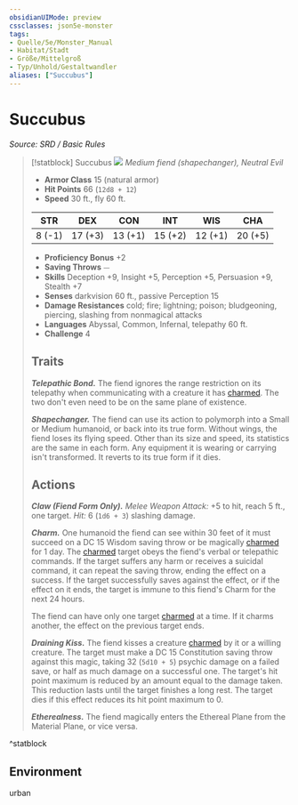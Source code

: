 ```yaml
---
obsidianUIMode: preview
cssclasses: json5e-monster
tags:
- Quelle/5e/Monster_Manual
- Habitat/Stadt
- Größe/Mittelgroß
- Typ/Unhold/Gestaltwandler
aliases: ["Succubus"]
---
```

# Succubus
*Source: SRD / Basic Rules*  

> [!statblock] Succubus
> ![](compendium/bestiary/fiend/token/succubus.png#token)
> *Medium fiend (shapechanger), Neutral Evil*
> 
> - **Armor Class** 15  (natural armor)
> - **Hit Points** 66 (`12d8 + 12`)
> - **Speed** 30 ft., fly 60 ft.
> 
> |STR|DEX|CON|INT|WIS|CHA|
> |:---:|:---:|:---:|:---:|:---:|:---:|
> | 8 (-1)|17 (+3)|13 (+1)|15 (+2)|12 (+1)|20 (+5)|
> 
> - **Proficiency Bonus** +2
> - **Saving Throws** ⏤
> - **Skills** Deception +9, Insight +5, Perception +5, Persuasion +9, Stealth +7
> - **Senses** darkvision 60 ft., passive Perception 15
> - **Damage Resistances** cold; fire; lightning; poison; bludgeoning, piercing, slashing from nonmagical attacks
> - **Languages** Abyssal, Common, Infernal, telepathy 60 ft.
> - **Challenge** 4
> 
> ## Traits
> 
> ***Telepathic Bond.*** The fiend ignores the range restriction on its telepathy when communicating with a creature it has [charmed](rules/conditions.md#charmed). The two don't even need to be on the same plane of existence.
> 
> ***Shapechanger.*** The fiend can use its action to polymorph into a Small or Medium humanoid, or back into its true form. Without wings, the fiend loses its flying speed. Other than its size and speed, its statistics are the same in each form. Any equipment it is wearing or carrying isn't transformed. It reverts to its true form if it dies.
> 
> ## Actions
> 
> ***Claw (Fiend Form Only).*** *Melee Weapon Attack:* +5 to hit, reach 5 ft., one target. *Hit:* 6 (`1d6 + 3`) slashing damage.
> 
> ***Charm.*** One humanoid the fiend can see within 30 feet of it must succeed on a DC 15 Wisdom saving throw or be magically [charmed](rules/conditions.md#charmed) for 1 day. The [charmed](rules/conditions.md#charmed) target obeys the fiend's verbal or telepathic commands. If the target suffers any harm or receives a suicidal command, it can repeat the saving throw, ending the effect on a success. If the target successfully saves against the effect, or if the effect on it ends, the target is immune to this fiend's Charm for the next 24 hours.
> 
> The fiend can have only one target [charmed](rules/conditions.md#charmed) at a time. If it charms another, the effect on the previous target ends.
> 
> ***Draining Kiss.*** The fiend kisses a creature [charmed](rules/conditions.md#charmed) by it or a willing creature. The target must make a DC 15 Constitution saving throw against this magic, taking 32 (`5d10 + 5`) psychic damage on a failed save, or half as much damage on a successful one. The target's hit point maximum is reduced by an amount equal to the damage taken. This reduction lasts until the target finishes a long rest. The target dies if this effect reduces its hit point maximum to 0.
> 
> ***Etherealness.*** The fiend magically enters the Ethereal Plane from the Material Plane, or vice versa.
^statblock

## Environment

urban